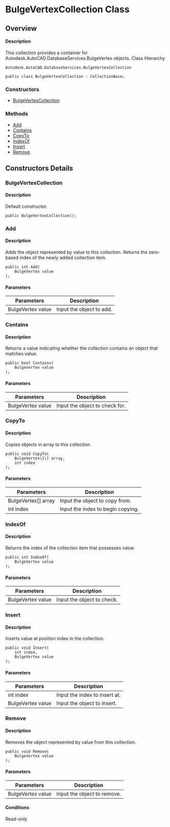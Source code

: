 # BulgeVertexCollection Class

## Overview

#### Description
This collection provides a container for Autodesk.AutoCAD.DatabaseServices.BulgeVertex objects.
Class Hierarchy
```text
Autodesk.AutoCAD.DatabaseServices.BulgeVertexCollection
```

```text
public class BulgeVertexCollection : CollectionBase;
```

### Constructors

- [BulgeVertexCollection](#bulgevertexcollection)

### Methods

- [Add](#add)
- [Contains](#contains)
- [CopyTo](#copyto)
- [IndexOf](#indexof)
- [Insert](#insert)
- [Remove](#remove)


## Constructors Details

### BulgeVertexCollection

#### Description
Default constructor.
```text
public BulgeVertexCollection();
```

### Add

#### Description
Adds the object represented by value to this collection. Returns the zero-based index of the newly added collection item.
```text
public int Add(
    BulgeVertex value
);
```

#### Parameters

| Parameters | Description |
| --- | --- |
| BulgeVertex value | Input the object to add. |

### Contains

#### Description
Returns a value indicating whether the collection contains an object that matches value.
```text
public bool Contains(
    BulgeVertex value
);
```

#### Parameters

| Parameters | Description |
| --- | --- |
| BulgeVertex value | Input the object to check for. |

### CopyTo

#### Description
Copies objects in array to this collection.
```text
public void CopyTo(
    BulgeVertex\[\] array, 
    int index
);
```

#### Parameters

| Parameters | Description |
| --- | --- |
| BulgeVertex[] array | Input the object to copy from. |
| int index | Input the index to begin copying. |

### IndexOf

#### Description
Returns the index of the collection item that possesses value.
```text
public int IndexOf(
    BulgeVertex value
);
```

#### Parameters

| Parameters | Description |
| --- | --- |
| BulgeVertex value | Input the object to check. |

### Insert

#### Description
Inserts value at position index in the collection.
```text
public void Insert(
    int index, 
    BulgeVertex value
);
```

#### Parameters

| Parameters | Description |
| --- | --- |
| int index | Input the index to insert at. |
| BulgeVertex value | Input the object to insert. |

### Remove

#### Description
Removes the object represented by value from this collection.
```text
public void Remove(
    BulgeVertex value
);
```

#### Parameters

| Parameters | Description |
| --- | --- |
| BulgeVertex value | Input the object to remove. |

#### Conditions
Read-only
